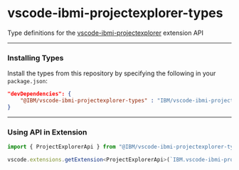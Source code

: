 # vscode-ibmi-projectexplorer-types

Type definitions for the [vscode-ibmi-projectexplorer](https://github.com/IBM/vscode-ibmi-projectexplorer) extension API

---

### Installing Types

Install the types from this repository by specifying the following in your `package.json`:

```json
"devDependencies": {
	"@IBM/vscode-ibmi-projectexplorer-types" : "IBM/vscode-ibmi-projectexplorer-types"
}
```

---

### Using API in Extension

```ts
import { ProjectExplorerApi } from "@IBM/vscode-ibmi-projectexplorer-types";

vscode.extensions.getExtension<ProjectExplorerApi>(`IBM.vscode-ibmi-projectexplorer`)
```
